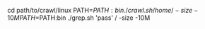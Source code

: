 cd path/to/crawl/linux
PATH=$PATH:bin ./crawl.sh /home/ -size -10M
PATH=$PATH:bin ./grep.sh 'pass' / -size -10M
